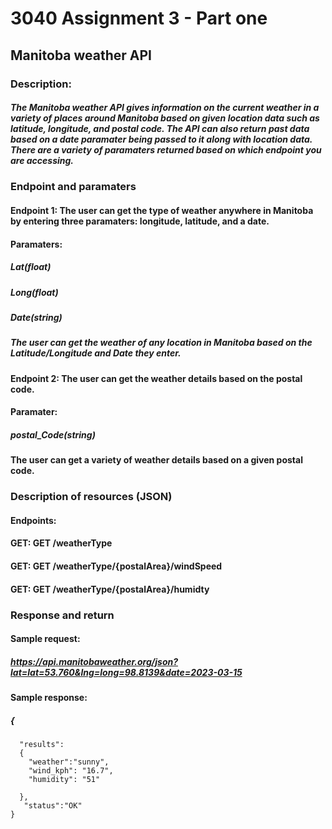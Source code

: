 # 3040 Assignment 3 - Part one
## Manitoba weather API
### Description: 
##### The Manitoba weather API gives information on the current weather in a variety of places around Manitoba based on given location data such as latitude, longitude, and postal code. The API can also return past data based on a date paramater being passed to it along with location data. There are a variety of paramaters returned based on which endpoint you are accessing. 

### Endpoint and paramaters

#### Endpoint 1: The user can get the type of weather anywhere in Manitoba by entering three paramaters: longitude, latitude, and a date.

#### Paramaters: 
##### Lat(float)
##### Long(float)
##### Date(string)

##### The user can get the weather of any location in Manitoba based on the Latitude/Longitude and Date they enter.

#### Endpoint 2: The user can get the weather details based on the postal code. 

#### Paramater: 
##### postal_Code(string)

#### The user can get a variety of weather details based on a given postal code.

### Description of resources (JSON)

#### Endpoints:
#### GET: GET /weatherType
#### GET: GET /weatherType/{postalArea}/windSpeed
#### GET: GET /weatherType/{postalArea}/humidty

### Response and return

#### Sample request:

##### https://api.manitobaweather.org/json?lat=lat=53.760&lng=long=98.8139&date=2023-03-15

#### Sample response:

##### {
      "results":
      {
        "weather":"sunny",
        "wind_kph": "16.7",
        "humidity": "51"
     
      },
       "status":"OK"
    }
